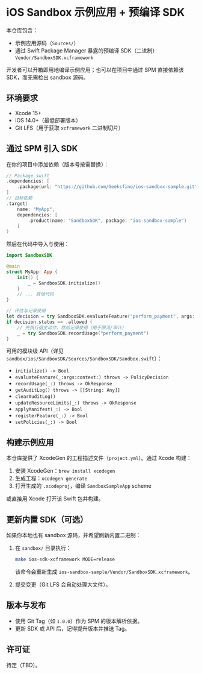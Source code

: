 # iOS Sandbox 示例应用 + 预编译 SDK

本仓库包含：

- 示例应用源码（`Sources/`）
- 通过 Swift Package Manager 暴露的预编译 SDK（二进制）`Vendor/SandboxSDK.xcframework`

开发者可以开箱即用地编译示例应用；也可以在项目中通过 SPM 直接依赖该 SDK，而无需检出 sandbox 源码。

## 环境要求

- Xcode 15+
- iOS 14.0+（最低部署版本）
- Git LFS（用于获取 `xcframework` 二进制切片）

## 通过 SPM 引入 SDK

在你的项目中添加依赖（版本号按需替换）：

```swift
// Package.swift
.dependencies: [
    .package(url: "https://github.com/Geeksfino/ios-sandbox-sample.git", from: "1.0.0")
]
// 目标依赖
.target(
    name: "MyApp",
    dependencies: [
        .product(name: "SandboxSDK", package: "ios-sandbox-sample")
    ]
)
```

然后在代码中导入与使用：

```swift
import SandboxSDK

@main
struct MyApp: App {
    init() {
        _ = SandboxSDK.initialize()
    }
    // ... 其他代码
}

// 评估与记录使用
let decision = try SandboxSDK.evaluateFeature("perform_payment", args: ["amount": 100], context: nil)
if decision.status == .allowed {
    // 先执行宿主动作，然后记录使用（用于限流/审计）
    _ = try SandboxSDK.recordUsage("perform_payment")
}
```

可用的模块级 API（详见 `sandbox/ios/SandboxSDK/Sources/SandboxSDK/Sandbox.swift`）：

- `initialize() -> Bool`
- `evaluateFeature(_:args:context:) throws -> PolicyDecision`
- `recordUsage(_:) throws -> OkResponse`
- `getAuditLog() throws -> [[String: Any]]`
- `clearAuditLog()`
- `updateResourceLimits(_:) throws -> OkResponse`
- `applyManifest(_:) -> Bool`
- `registerFeature(_:) -> Bool`
- `setPolicies(_:) -> Bool`

## 构建示例应用

本仓库提供了 XcodeGen 的工程描述文件（`project.yml`）。通过 Xcode 构建：

1. 安装 XcodeGen：`brew install xcodegen`
2. 生成工程：`xcodegen generate`
3. 打开生成的 `.xcodeproj`，编译 `SandboxSampleApp` scheme

或直接用 Xcode 打开该 Swift 包并构建。

## 更新内置 SDK（可选）

如果你本地也有 sandbox 源码，并希望刷新内置二进制：

1. 在 `sandbox/` 目录执行：

   ```bash
   make ios-sdk-xcframework MODE=release
   ```

   该命令会重新生成 `ios-sandbox-sample/Vendor/SandboxSDK.xcframework`。
2. 提交变更（Git LFS 会自动处理大文件）。

## 版本与发布

- 使用 Git Tag（如 `1.0.0`）作为 SPM 的版本解析依据。
- 更新 SDK 或 API 后，记得提升版本并推送 Tag。

## 许可证

待定（TBD）。
